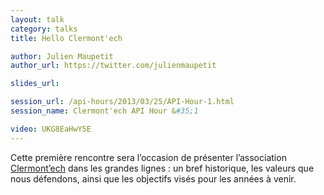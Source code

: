 ```yaml
---
layout: talk
category: talks
title: Hello Clermont'ech

author: Julien Maupetit
author_url: https://twitter.com/julienmaupetit

slides_url:

session_url: /api-hours/2013/03/25/API-Hour-1.html
session_name: Clermont'ech API Hour &#35;1

video: UKG8EaHwY5E
---
```


Cette première rencontre sera l’occasion de présenter l’association
[Clermont’ech](http://clermontech.org) dans les grandes lignes : un bref historique,
les valeurs que nous défendons, ainsi que les objectifs visés pour les années à venir.
